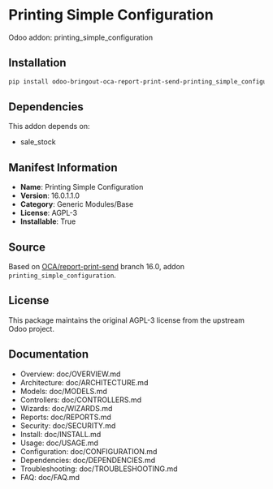 # Printing Simple Configuration

Odoo addon: printing_simple_configuration

## Installation

```bash
pip install odoo-bringout-oca-report-print-send-printing_simple_configuration
```

## Dependencies

This addon depends on:
- sale_stock

## Manifest Information

- **Name**: Printing Simple Configuration
- **Version**: 16.0.1.1.0
- **Category**: Generic Modules/Base
- **License**: AGPL-3
- **Installable**: True

## Source

Based on [OCA/report-print-send](https://github.com/OCA/report-print-send) branch 16.0, addon `printing_simple_configuration`.

## License

This package maintains the original AGPL-3 license from the upstream Odoo project.

## Documentation

- Overview: doc/OVERVIEW.md
- Architecture: doc/ARCHITECTURE.md
- Models: doc/MODELS.md
- Controllers: doc/CONTROLLERS.md
- Wizards: doc/WIZARDS.md
- Reports: doc/REPORTS.md
- Security: doc/SECURITY.md
- Install: doc/INSTALL.md
- Usage: doc/USAGE.md
- Configuration: doc/CONFIGURATION.md
- Dependencies: doc/DEPENDENCIES.md
- Troubleshooting: doc/TROUBLESHOOTING.md
- FAQ: doc/FAQ.md
